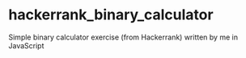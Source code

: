# hackerrank_binary_calculator

Simple binary calculator exercise (from Hackerrank) written by me in JavaScript
